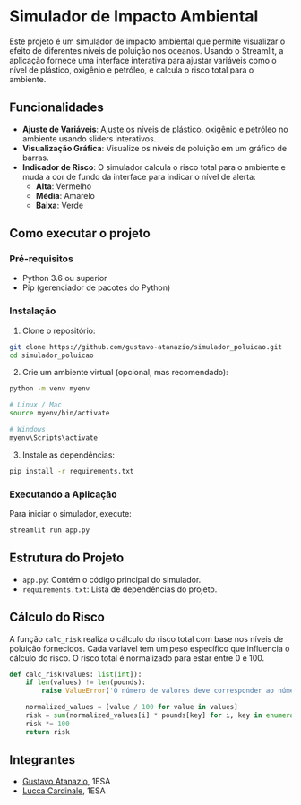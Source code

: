 # Simulador de Impacto Ambiental

Este projeto é um simulador de impacto ambiental que permite visualizar o efeito de diferentes níveis de poluição nos oceanos. Usando o Streamlit, a aplicação fornece uma interface interativa para ajustar variáveis como o nível de plástico, oxigênio e petróleo, e calcula o risco total para o ambiente.

## Funcionalidades

- **Ajuste de Variáveis**: Ajuste os níveis de plástico, oxigênio e petróleo no ambiente usando sliders interativos.
- **Visualização Gráfica**: Visualize os níveis de poluição em um gráfico de barras.
- **Indicador de Risco**: O simulador calcula o risco total para o ambiente e muda a cor de fundo da interface para indicar o nível de alerta:
  - **Alta**: Vermelho
  - **Média**: Amarelo
  - **Baixa**: Verde

## Como executar o projeto

### Pré-requisitos

- Python 3.6 ou superior
- Pip (gerenciador de pacotes do Python)

### Instalação

1. Clone o repositório:

```bash
git clone https://github.com/gustavo-atanazio/simulador_poluicao.git
cd simulador_poluicao
```

2. Crie um ambiente virtual (opcional, mas recomendado):

```bash
python -m venv myenv

# Linux / Mac
source myenv/bin/activate

# Windows
myenv\Scripts\activate
```

3. Instale as dependências:

```bash
pip install -r requirements.txt
```

### Executando a Aplicação

Para iniciar o simulador, execute:

```bash
streamlit run app.py
```

## Estrutura do Projeto

- `app.py`: Contém o código principal do simulador.
- `requirements.txt`: Lista de dependências do projeto.

## Cálculo do Risco

A função `calc_risk` realiza o cálculo do risco total com base nos níveis de poluição fornecidos. Cada variável tem um peso específico que influencia o cálculo do risco. O risco total é normalizado para estar entre 0 e 100.

```python
def calc_risk(values: list[int]):
    if len(values) != len(pounds):
        raise ValueError('O número de valores deve corresponder ao número de variáveis (pesos).')

    normalized_values = [value / 100 for value in values]
    risk = sum(normalized_values[i] * pounds[key] for i, key in enumerate(pounds))
    risk *= 100
    return risk
```

## Integrantes

- [Gustavo Atanazio](https://github.com/gustavo-atanazio), 1ESA
- [Lucca Cardinale](https://github.com/luccacardinale), 1ESA